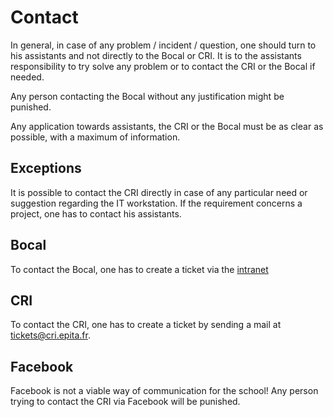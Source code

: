 # Contact

In general, in case of any problem / incident / question, one should turn to his assistants and not directly to the Bocal or CRI. It is to the assistants responsibility to try solve any problem or to contact the CRI or the Bocal if needed.

Any person contacting the Bocal without any justification might be punished.

Any application towards assistants, the CRI or the Bocal must be as clear as possible, with a maximum of information.

## Exceptions

It is possible to contact the CRI directly in case of any particular need or suggestion regarding the IT workstation. If the requirement concerns a project, one has to contact his assistants.

## Bocal

To contact the Bocal, one has to create a ticket via the [intranet](http://intra-bocal.epitech.eu/)

## CRI

To contact the CRI, one has to create a ticket by sending a mail at [tickets@cri.epita.fr](tickets@cri.epit.fr).

## Facebook

Facebook is not a viable way of communication for the school! Any person trying to contact the CRI via Facebook will be punished.
